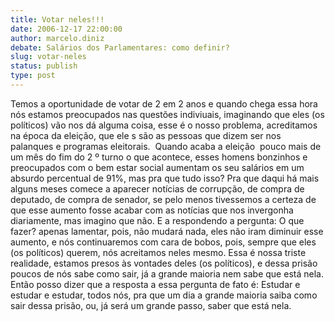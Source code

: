 ```yaml
---
title: Votar neles!!!
date: 2006-12-17 22:00:00
author: marcelo.diniz
debate: Salários dos Parlamentares: como definir?
slug: votar-neles
status: publish 
type: post
---
```


Temos a oportunidade de votar de 2 em 2 anos e quando chega essa hora nós estamos preocupados nas questões indiviuais, imaginando que eles (os políticos) vão nos dá alguma coisa, esse é o nosso problema, acreditamos na época da eleição, que ele s são as pessoas que dizem ser nos palanques e programas eleitorais.  Quando acaba a eleição  pouco mais de um mês do fim do 2 º turno o que acontece, esses homens bonzinhos e preocupados com o bem estar social aumentam os seu salários em um absurdo percentual de 91%, mas pra que tudo isso? Pra que daqui há mais alguns meses comece a aparecer notícias de corrupção, de compra de deputado, de compra de senador, se pelo menos tivessemos a certeza de que esse aumento fosse acabar com as notícias que nos invergonha diariamente, mas imagino que não. E a respondendo a pergunta: O que fazer? apenas lamentar, pois, não mudará nada, eles não iram diminuir esse aumento, e nós continuaremos com cara de bobos, pois, sempre que eles (os políticos) querem, nós acreitamos neles mesmo. Essa é nossa triste realidade, estamos presos às vontades deles (os políticos), e dessa prisão poucos de nós sabe como sair, já a grande maioria nem sabe que está nela. Então posso dizer que a resposta a essa pergunta de fato é: Estudar e estudar e estudar, todos nós, pra que um dia a grande maioria saiba como sair dessa prisão, ou, já será um grande passo, saber que está nela.

